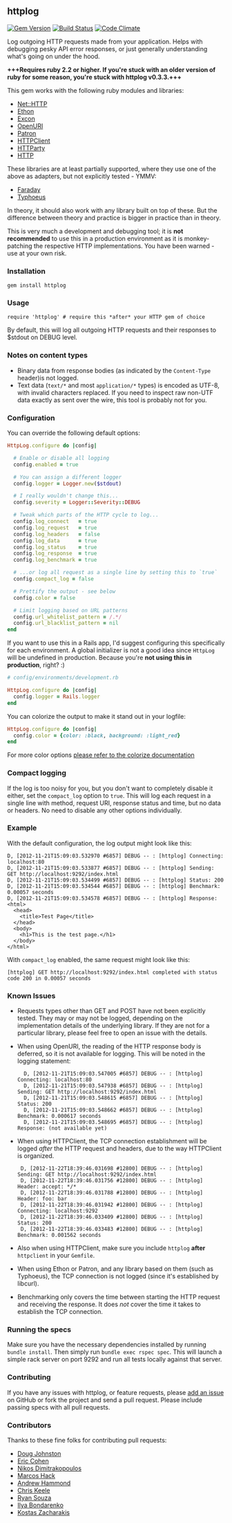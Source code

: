 ## httplog

[![Gem Version](https://badge.fury.io/rb/httplog.png)](http://badge.fury.io/rb/httplog) [![Build Status](https://travis-ci.org/trusche/httplog.svg?branch=master)](https://travis-ci.org/trusche/httplog) [![Code Climate](https://codeclimate.com/github/trusche/httplog.png)](https://codeclimate.com/github/trusche/httplog)

Log outgoing HTTP requests made from your application. Helps with debugging pesky API error responses, or just generally understanding what's going on under the hood.

**+++Requires ruby 2.2 or higher. If you're stuck with an older version of ruby for some reason, you're stuck with httplog v0.3.3.+++**

This gem works with the following ruby modules and libraries:

* [Net::HTTP](http://www.ruby-doc.org/stdlib-1.9.3/libdoc/net/http/rdoc/index.html)
* [Ethon](https://github.com/typhoeus/ethon)
* [Excon](https://github.com/geemus/excon)
* [OpenURI](http://www.ruby-doc.org/stdlib-1.9.3/libdoc/open-uri/rdoc/index.html)
* [Patron](https://github.com/toland/patron)
* [HTTPClient](https://github.com/nahi/httpclient)
* [HTTParty](https://github.com/jnunemaker/httparty)
* [HTTP](https://github.com/httprb/http)

These libraries are at least partially supported, where they use one of the above as adapters, but not explicitly tested - YMMV:

* [Faraday](https://github.com/technoweenie/faraday)
* [Typhoeus](https://github.com/typhoeus/typhoeus)

In theory, it should also work with any library built on top of these. But the difference between theory and practice is bigger in practice than in theory.

This is very much a development and debugging tool; it is **not recommended** to
use this in a production environment as it is monkey-patching the respective HTTP implementations.
You have been warned - use at your own risk.

### Installation

    gem install httplog

### Usage

    require 'httplog' # require this *after* your HTTP gem of choice

By default, this will log all outgoing HTTP requests and their responses to $stdout on DEBUG level.

### Notes on content types

* Binary data from response bodies (as indicated by the `Content-Type` header)is not logged.
* Text data (`text/*` and most `application/*` types) is encoded as UTF-8, with invalid characters replaced. If you need to inspect raw non-UTF data exactly as sent over the wire, this tool is probably not for you.

### Configuration

You can override the following default options:

```ruby
HttpLog.configure do |config|

  # Enable or disable all logging
  config.enabled = true

  # You can assign a different logger
  config.logger = Logger.new($stdout)

  # I really wouldn't change this...
  config.severity = Logger::Severity::DEBUG

  # Tweak which parts of the HTTP cycle to log...
  config.log_connect   = true
  config.log_request   = true
  config.log_headers   = false
  config.log_data      = true
  config.log_status    = true
  config.log_response  = true
  config.log_benchmark = true

  # ...or log all request as a single line by setting this to `true`
  config.compact_log = false

  # Prettify the output - see below
  config.color = false

  # Limit logging based on URL patterns
  config.url_whitelist_pattern = /.*/
  config.url_blacklist_pattern = nil
end
```

If you want to use this in a Rails app, I'd suggest configuring this specifically for each environment. A global initializer is not a good idea since `HttpLog` will be undefined in production. Because you're **not using this in production**, right? :)

```ruby
# config/environments/development.rb

HttpLog.configure do |config|
  config.logger = Rails.logger
end
```

You can colorize the output to make it stand out in your logfile:

```ruby
HttpLog.configure do |config|
  config.color = {color: :black, background: :light_red}
end
```

For more color options [please refer to the colorize documentation](https://github.com/fazibear/colorize/blob/master/README.md)

### Compact logging

If the log is too noisy for you, but you don't want to completely disable it either, set the `compact_log` option to `true`. This will log each request in a single line with method, request URI, response status and time, but no data or headers. No need to disable any other options individually.

### Example

With the default configuration, the log output might look like this:

    D, [2012-11-21T15:09:03.532970 #6857] DEBUG -- : [httplog] Connecting: localhost:80
    D, [2012-11-21T15:09:03.533877 #6857] DEBUG -- : [httplog] Sending: GET http://localhost:9292/index.html
    D, [2012-11-21T15:09:03.534499 #6857] DEBUG -- : [httplog] Status: 200
    D, [2012-11-21T15:09:03.534544 #6857] DEBUG -- : [httplog] Benchmark: 0.00057 seconds
    D, [2012-11-21T15:09:03.534578 #6857] DEBUG -- : [httplog] Response:
    <html>
      <head>
        <title>Test Page</title>
      </head>
      <body>
        <h1>This is the test page.</h1>
      </body>
    </html>

With `compact_log` enabled, the same request might look like this:

    [httplog] GET http://localhost:9292/index.html completed with status code 200 in 0.00057 seconds

### Known Issues

* Requests types other than GET and POST have not been explicitly tested.
  They may or may not be logged, depending on the implementation details of the underlying library.
  If they are not for a particular library, please feel free to open an issue with the details.

* When using OpenURI, the reading of the HTTP response body is deferred,
  so it is not available for logging. This will be noted in the logging statement:

        D, [2012-11-21T15:09:03.547005 #6857] DEBUG -- : [httplog] Connecting: localhost:80
        D, [2012-11-21T15:09:03.547938 #6857] DEBUG -- : [httplog] Sending: GET http://localhost:9292/index.html
        D, [2012-11-21T15:09:03.548615 #6857] DEBUG -- : [httplog] Status: 200
        D, [2012-11-21T15:09:03.548662 #6857] DEBUG -- : [httplog] Benchmark: 0.000617 seconds
        D, [2012-11-21T15:09:03.548695 #6857] DEBUG -- : [httplog] Response: (not available yet)

*  When using HTTPClient, the TCP connection establishment will be logged
   *after* the HTTP request and headers, due to the way HTTPClient is organized.

        D, [2012-11-22T18:39:46.031698 #12800] DEBUG -- : [httplog] Sending: GET http://localhost:9292/index.html
        D, [2012-11-22T18:39:46.031756 #12800] DEBUG -- : [httplog] Header: accept: */*
        D, [2012-11-22T18:39:46.031788 #12800] DEBUG -- : [httplog] Header: foo: bar
        D, [2012-11-22T18:39:46.031942 #12800] DEBUG -- : [httplog] Connecting: localhost:9292
        D, [2012-11-22T18:39:46.033409 #12800] DEBUG -- : [httplog] Status: 200
        D, [2012-11-22T18:39:46.033483 #12800] DEBUG -- : [httplog] Benchmark: 0.001562 seconds

* Also when using HTTPClient, make sure you include `httplog` **after** `httpclient` in your `Gemfile`.

* When using Ethon or Patron, and any library based on them (such as Typhoeus),
  the TCP connection is not logged (since it's established by libcurl).

* Benchmarking only covers the time between starting the HTTP request and receiving the response. It does *not* cover the time it takes to establish the TCP connection.

### Running the specs

Make sure you have the necessary dependencies installed by running `bundle install`.
Then simply run `bundle exec rspec spec`.
This will launch a simple rack server on port 9292 and run all tests locally against that server.

### Contributing

If you have any issues with httplog,
or feature requests,
please [add an issue](https://github.com/trusche/httplog/issues) on GitHub
or fork the project and send a pull request.
Please include passing specs with all pull requests.

### Contributors

Thanks to these fine folks for contributing pull requests:

* [Doug Johnston](https://github.com/dougjohnston)
* [Eric Cohen](https://github.com/eirc)
* [Nikos Dimitrakopoulos](https://github.com/nikosd)
* [Marcos Hack](https://github.com/marcoshack)
* [Andrew Hammond](https://github.com/andrhamm)
* [Chris Keele](https://github.com/christhekeele)
* [Ryan Souza](https://github.com/ryansouza)
* [Ilya Bondarenko](https://github.com/sedx)
* [Kostas Zacharakis](https://github.com/kzacharakis)

